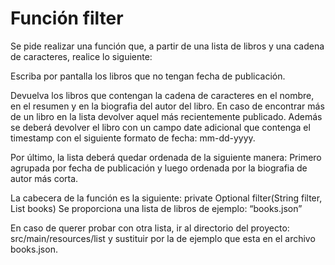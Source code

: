 # Función filter
Se pide realizar una función que, a partir de una lista de libros y una cadena de
caracteres, realice lo siguiente:

Escriba por pantalla los libros que no tengan fecha de publicación.

Devuelva los libros que contengan la cadena de caracteres en el nombre, en el
resumen y en la biografia del autor del libro. En caso de encontrar más de un
libro en la lista devolver aquel más recientemente publicado. Además se deberá
devolver el libro con un campo date adicional que contenga el timestamp con el
siguiente formato de fecha: mm-dd-yyyy.

Por último, la lista deberá quedar ordenada de la siguiente manera: Primero
agrupada por fecha de publicación y luego ordenada por la biografia de autor
más corta.

La cabecera de la función es la siguiente:
private Optional<BookDate> filter(String filter, List<Book> books)
Se proporciona una lista de libros de ejemplo: “books.json”

En caso de querer probar con otra lista, ir al directorio del proyecto: src/main/resources/list
y sustituir por la de ejemplo que esta en el archivo books.json. 
